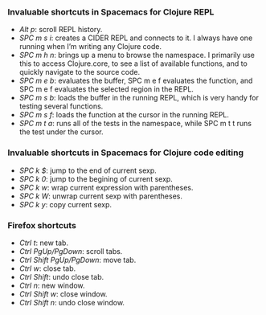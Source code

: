 ### Invaluable shortcuts in Spacemacs for Clojure REPL
* _Alt p_: scroll REPL history.
* _SPC m s i_: creates a CIDER REPL and connects to it. I always have one running when I’m writing any Clojure code.
* _SPC m h n_: brings up a menu to browse the namespace. I primarily use this to access Clojure.core, to see a list of available functions, and to quickly navigate to the source code.
* _SPC m e b_: evaluates the buffer, SPC m e f evaluates the function, and SPC m e f evaluates the selected region in the REPL.
* _SPC m s b_: loads the buffer in the running REPL, which is very handy for testing several functions.
* _SPC m s f_: loads the function at the cursor in the running REPL.
* _SPC m t a_: runs all of the tests in the namespace, while SPC m t t runs the test under the cursor.
### Invaluable shortcuts in Spacemacs for Clojure code editing
* _SPC k $_: jump to the end of current sexp.
* _SPC k 0_: jump to the begining of current sexp.
* _SPC k w_: wrap current expression with parentheses.
* _SPC k W_: unwrap current sexp with parentheses.
* _SPC k y_: copy current sexp.
### Firefox shortcuts
* _Ctrl t_: new tab.
* _Ctrl PgUp/PgDown_: scroll tabs.
* _Ctrl Shift PgUp/PgDown_: move tab.
* _Ctrl w_: close tab.
* _Ctrl Shift_: undo close tab.
* _Ctrl n_: new window.
* _Ctrl Shift w_: close window.
* _Ctrl Shift n_: undo close window.
